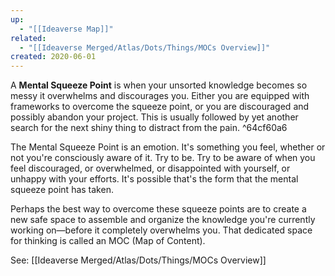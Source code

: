 ```yaml
---
up:
  - "[[Ideaverse Map]]"
related:
  - "[[Ideaverse Merged/Atlas/Dots/Things/MOCs Overview]]"
created: 2020-06-01
---
```

A **Mental Squeeze Point** is when your unsorted knowledge becomes so messy it overwhelms and discourages you. Either you are equipped with frameworks to overcome the squeeze point, or you are discouraged and possibly abandon your project. This is usually followed by yet another search for the next shiny thing to distract from the pain. ^64cf60a6

The Mental Squeeze Point is an emotion. It's something you feel, whether or not you're consciously aware of it. Try to be. Try to be aware of when you feel discouraged, or overwhelmed, or disappointed with yourself, or unhappy with your efforts. It's possible that's the form that the mental squeeze point has taken.

Perhaps the best way to overcome these squeeze points are to create a new safe space to assemble and organize the knowledge you're currently working on—before it completely overwhelms you. That dedicated space for thinking is called an MOC (Map of Content).

See: [[Ideaverse Merged/Atlas/Dots/Things/MOCs Overview]]